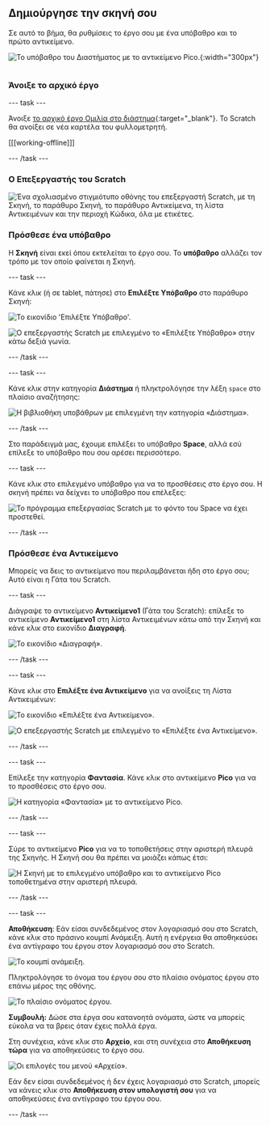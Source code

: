 ## Δημιούργησε την σκηνή σου

<div style="display: flex; flex-wrap: wrap">
<div style="flex-basis: 200px; flex-grow: 1; margin-right: 15px;">
Σε αυτό το βήμα, θα ρυθμίσεις το έργο σου με ένα υπόβαθρο και το πρώτο αντικείμενο. 
</div>
<div>

![Το υπόβαθρο του Διαστήματος με το αντικείμενο Pico.](images/backdrop-step.png){:width="300px"}

</div>
</div>

### Άνοιξε το αρχικό έργο

--- task ---

Άνοιξε [το αρχικό έργο Ομιλία στο διάστημα](https://scratch.mit.edu/projects/582213331/editor){:target="_blank"}. Το Scratch θα ανοίξει σε νέα καρτέλα του φυλλομετρητή.

[[[working-offline]]]

--- /task ---

### Ο Επεξεργαστής του Scratch

![Ένα σχολιασμένο στιγμιότυπο οθόνης του επεξεργαστή Scratch, με τη Σκηνή, το παράθυρο Σκηνή, το παράθυρο Αντικείμενα, τη λίστα Αντικειμένων και την περιοχή Κώδικα, όλα με ετικέτες.](images/scratch-interface.png)

### Πρόσθεσε ένα υπόβαθρο

Η **Σκηνή** είναι εκεί όπου εκτελείται το έργο σου. Το **υπόβαθρο** αλλάζει τον τρόπο με τον οποίο φαίνεται η Σκηνή.

--- task ---

Κάνε κλικ (ή σε tablet, πάτησε) στο **Επιλέξτε Υπόβαθρο** στο παράθυρο Σκηνή:

![Το εικονίδιο 'Επιλέξτε Υπόβαθρο'.](images/backdrop-button.png)

![Ο επεξεργαστής Scratch με επιλεγμένο το «Επιλέξτε Υπόβαθρο» στην κάτω δεξιά γωνία.](images/choose-a-backdrop.png)

--- /task ---

--- task ---

Κάνε κλικ στην κατηγορία **Διάστημα** ή πληκτρολόγησε την λέξη `space` στο πλαίσιο αναζήτησης:

![Η βιβλιοθήκη υποβάθρων με επιλεγμένη την κατηγορία «Διάστημα».](images/space-backdrops.png)

--- /task ---

Στο παράδειγμά μας, έχουμε επιλέξει το υπόβαθρο **Space**, αλλά εσύ επίλεξε το υπόβαθρο που σου αρέσει περισσότερο.

--- task ---

Κάνε κλικ στο επιλεγμένο υπόβαθρο για να το προσθέσεις στο έργο σου. Η σκηνή πρέπει να δείχνει το υπόβαθρο που επέλεξες:

![Το πρόγραμμα επεξεργασίας Scratch με το φόντο του Space να έχει προστεθεί.](images/inserted-backdrop.png)

--- /task ---

### Πρόσθεσε ένα Αντικείμενο

Μπορείς να δεις το αντικείμενο που περιλαμβάνεται ήδη στο έργο σου; Αυτό είναι η Γάτα του Scratch.

--- task ---

Διάγραψε το αντικείμενο **Αντικείμενο1** (Γάτα του Scratch): επίλεξε το αντικείμενο **Αντικείμενο1** στη λίστα Αντικειμένων κάτω από την Σκηνή και κάνε κλικ στο εικονίδιο **Διαγραφή**.

![Το εικονίδιο «Διαγραφή».](images/delete-sprite.png)

--- /task ---

--- task ---

Κάνε κλικ στο **Επιλέξτε ένα Αντικείμενο** για να ανοίξεις τη Λίστα Αντικειμένων:

![Το εικονίδιο «Επιλέξτε ένα Αντικείμενο».](images/sprite-button.png)

![Ο επεξεργαστής Scratch με επιλεγμένο το «Επιλέξτε ένα Αντικείμενο».](images/choose-a-sprite.png)

--- /task ---

--- task ---

Επίλεξε την κατηγορία **Φαντασία**. Κάνε κλικ στο αντικείμενο **Pico** για να το προσθέσεις στο έργο σου.

![Η κατηγορία «Φαντασία» με το αντικείμενο Pico.](images/fantasy-pico.png)

--- /task ---

--- task ---

Σύρε το αντικείμενο **Pico** για να το τοποθετήσεις στην αριστερή πλευρά της Σκηνής. Η Σκηνή σου θα πρέπει να μοιάζει κάπως έτσι:

![Η Σκηνή με το επιλεγμένο υπόβαθρο και το αντικείμενο Pico τοποθετημένα στην αριστερή πλευρά.](images/pico-on-stage.png)

--- /task ---

--- task ---

**Αποθήκευση**: Εάν είσαι συνδεδεμένος στον λογαριασμό σου στο Scratch, κάνε κλικ στο πράσινο κουμπί Ανάμειξη. Αυτή η ενέργεια θα αποθηκεύσει ένα αντίγραφο του έργου στον λογαριασμό σου στο Scratch.

![Το κουμπί ανάμειξη.](images/remix-button.png)

Πληκτρολόγησε το όνομα του έργου σου στο πλαίσιο ονόματος έργου στο επάνω μέρος της οθόνης.

![Το πλαίσιο ονόματος έργου.](images/project-name.png)

**Συμβουλή:** Δώσε στα έργα σου κατανοητά ονόματα, ώστε να μπορείς εύκολα να τα βρεις όταν έχεις πολλά έργα.

Στη συνέχεια, κάνε κλικ στο **Αρχείο**, και στη συνέχεια στο **Αποθήκευση τώρα** για να αποθηκεύσεις το έργο σου.

![Οι επιλογές του μενού «Αρχείο».](images/file-menu.png)

Εάν δεν είσαι συνδεδεμένος ή δεν έχεις λογαριασμό στο Scratch, μπορείς να κάνεις κλικ στο **Αποθήκευση στον υπολογιστή σου** για να αποθηκεύσεις ένα αντίγραφο του έργου σου.

--- /task ---

